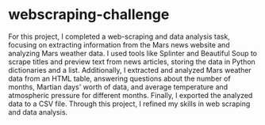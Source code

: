 # webscraping-challenge

For this project, I completed a web-scraping and data analysis task, focusing on extracting information from the Mars news website and analyzing Mars weather data. I used tools like Splinter and Beautiful Soup to scrape titles and preview text from news articles, storing the data in Python dictionaries and a list. Additionally, I extracted and analyzed Mars weather data from an HTML table, answering questions about the number of months, Martian days' worth of data, and average temperature and atmospheric pressure for different months. Finally, I exported the analyzed data to a CSV file. Through this project, I refined my skills in web scraping and data analysis.
